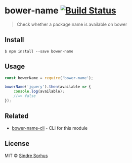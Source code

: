 # bower-name [![Build Status](https://travis-ci.org/sindresorhus/bower-name.svg?branch=master)](https://travis-ci.org/sindresorhus/bower-name)

> Check whether a package name is available on bower


## Install

```
$ npm install --save bower-name
```


## Usage

```js
const bowerName = require('bower-name');

bowerName('jquery').then(available => {
	console.log(available);
	//=> false
});
```


## Related

- [bower-name-cli](https://github.com/sindresorhus/bower-name-cli) - CLI for this module


## License

MIT © [Sindre Sorhus](http://sindresorhus.com)
